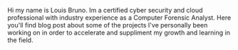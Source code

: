 Hi my name is Louis Bruno. Im a certified cyber security and cloud professional with industry experience as a Computer Forensic Analyst.
Here you'll find blog post about some of the projects I've personally been working on in order to accelerate and suppliment my 
growth and learning in the field.
